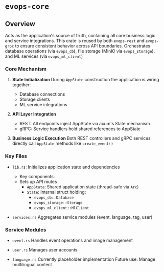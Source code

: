 # `evops-core`

## Overview

Acts as the application's source of truth, containing all core business logic and service integrations. This crate is reused by both `evops-rest` and `evops-grpc` to ensure consistent behavior across API boundaries. Orchestrates database operations (via `evops_db`), file storage (MinIO via `evops_storage`), and ML services (via `evops_ml_client`)

### Core Mechanism

1. **State Initialization**
During `AppState` construction the application is wiring together:
    - Database connections
    - Storage clients
    - ML service integrations

2. **API Layer Integration**
    - REST: All endpoints inject AppState via axum's State mechanism
    - gRPC: Service handlers hold shared references to AppState

3. **Business Logic Execution**
Both REST controllers and gRPC services directly call `AppState` methods like `create_event()`

### Key Files

- `lib.rs`: 
Initializes application state and dependencies
    - Key components:
    - Sets up API routes
        - `AppState`: Shared application state (thread-safe via `Arc`)
        - `State`: Internal struct holding:
            - `evops_db::Database`
            - `evops_storage::Storage`
            - `evops_ml_client::MlClient`

- `services.rs`
Aggregates service modules (event, language, tag, user)

### Service Modules

- `event.rs`
Handles event operations and image management

- `user.rs`
Manages user accounts

- `language.rs`
Currently placeholder implementation
Future use: Manage multilingual content
